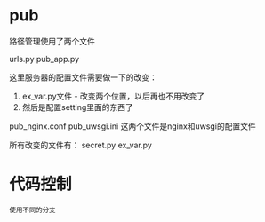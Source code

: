 pub
===

路径管理使用了两个文件

urls.py
pub_app.py

这里服务器的配置文件需要做一下的改变：
1. ex_var.py文件 - 改变两个位置，以后再也不用改变了
2. 然后是配置setting里面的东西了

pub_nginx.conf
pub_uwsgi.ini
这两个文件是nginx和uwsgi的配置文件

所有改变的文件有：
    secret.py
    ex_var.py


# 代码控制
    使用不同的分支